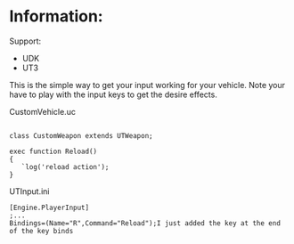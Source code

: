 # Information: #
Support:
  * UDK
  * UT3


This is the simple way to get your input working for your vehicle. Note your have to play with the input keys to get the desire effects.

CustomVehicle.uc
```

class CustomWeapon extends UTWeapon;

exec function Reload()
{
   `log('reload action');
}

```

UTInput.ini
```
[Engine.PlayerInput]
;...
Bindings=(Name="R",Command="Reload");I just added the key at the end of the key binds
```